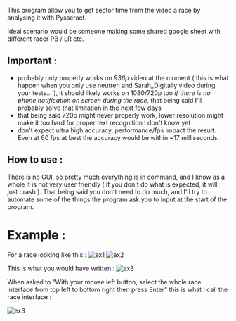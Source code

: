 This program allow you to get sector time from the video a race by analysing it with Pysseract.

Ideal scenario would be someone making some shared google sheet with different racer PB / LR etc.


## Important :
- probably only properly works on *936p* video at the moment ( this is what happen when you only use neutren and Sarah_Digitally video during your tests... ), it should likely works on 1080/720p too *if there is no phone notification on screen during the race*, that being said I'll probably solve that limitation in the next few days
- that being said 720p might never properly work, lower resolution might make it too hard for proper text recognition I don't know yet
- don't expect ultra high accuracy, performance/fps impact the result. Even at 60 fps at best the accuracy would be within ~17 milliseconds.


## How to use :
There is no GUI, so pretty much everything is in command, and I know as a whole it is not very user friendly ( if you don't do what is expected, it will just crash ).
That being said you don't need to do much, and I'll try to automate some of the things the program ask you to input at the start of the program.

# Example :
For a race looking like this :
![ex1](https://i.imgur.com/yqjAGLT.png)
![ex2](https://i.imgur.com/mCQaDaV.png)

This is what you would have written :
![ex3](https://i.imgur.com/Z86tXU4.png)

When asked to "With your mouse left button, select the whole race interface from top left to bottom right then press Enter"
this is what I call the race interface :

![ex3](https://i.imgur.com/BpREiPt.png)
